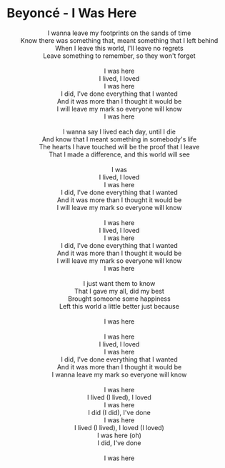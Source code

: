# Beyoncé - I Was Here

<p align="center">
  I wanna leave my footprints on the sands of time
  <br />
  Know there was something that, meant something that I left behind
  <br />
  When I leave this world, I'll leave no regrets
  <br />
  Leave something to remember, so they won't forget
  <br /><br />
  I was here
  <br />
  I lived, I loved
  <br />
  I was here
  <br />
  I did, I've done everything that I wanted
  <br />
  And it was more than I thought it would be
  <br />
  I will leave my mark so everyone will know
  <br />
  I was here
  <br /><br />
  I wanna say I lived each day, until I die
  <br />
  And know that I meant something in somebody's life
  <br />
  The hearts I have touched will be the proof that I leave
  <br />
  That I made a difference, and this world will see
  <br /><br />
  I was
  <br />
  I lived, I loved
  <br />
  I was here
  <br />
  I did, I've done everything that I wanted
  <br />
  And it was more than I thought it would be
  <br />
  I will leave my mark so everyone will know
  <br /><br />
  I was here
  <br />
  I lived, I loved
  <br />
  I was here
  <br />
  I did, I've done everything that I wanted
  <br />
  And it was more than I thought it would be
  <br />
  I will leave my mark so everyone will know
  <br />
  I was here
  <br /><br />
  I just want them to know
  <br />
  That I gave my all, did my best
  <br />
  Brought someone some happiness
  <br />
  Left this world a little better just because
  <br /><br />
  I was here
  <br /><br />
  I was here
  <br />
  I lived, I loved
  <br />
  I was here
  <br />
  I did, I've done everything that I wanted
  <br />
  And it was more than I thought it would be
  <br />
  I wanna leave my mark so everyone will know
  <br /><br />
  I was here
  <br />
  I lived (I lived), I loved
  <br />
  I was here
  <br />
  I did (I did), I've done
  <br />
  I was here
  <br />
  I lived (I lived), I loved (I loved)
  <br />
  I was here (oh)
  <br />
  I did, I've done
  <br /><br />
  I was here
</p>
